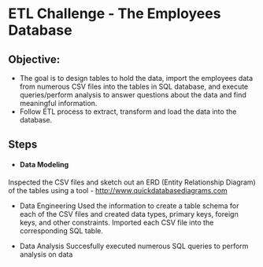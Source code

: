 # ETL Challenge - The Employees Database


## Objective: 

- The goal is to design tables to hold the data, import the employees data from numerous CSV files into the tables in SQL database, and execute queries/perform analysis to answer questions about the data and find meaningful information. 
- Follow ETL process to extract, transform and load the data into the database.


## Steps

- #### Data Modeling
Inspected the CSV files and sketch out an ERD (Entity Relationship Diagram) of the tables using a tool - http://www.quickdatabasediagrams.com

- Data Engineering
Used the information to create a table schema for each of the CSV files and created data types, primary keys, foreign keys, and other constraints.
Imported each CSV file into the corresponding SQL table. 

- Data Analysis
Succesfully executed numerous SQL queries to perform analysis on data

 










